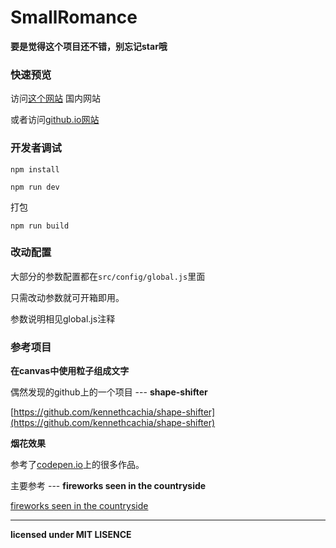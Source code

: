 # SmallRomance


**要是觉得这个项目还不错，别忘记star哦**


### 快速预览
访问[这个网站](http://lingyouhuiquanla.com/lover/)  国内网站

或者访问[github.io网站](https://newnewking.github.io/SmallRomance/)


### 开发者调试

```
npm install
```

```
npm run dev
```

打包
```
npm run build
```

### 改动配置
大部分的参数配置都在`src/config/global.js`里面

只需改动参数就可开箱即用。

参数说明相见global.js注释

### 参考项目

**在canvas中使用粒子组成文字**

偶然发现的github上的一个项目 --- **shape-shifter**

[https://github.com/kennethcachia/shape-shifter](https://github.com/kennethcachia/shape-shifter)

**烟花效果**

参考了[codepen.io](https://codepen.io/search/pens?q=fireworks&limit=all&type=type-pens)上的很多作品。

主要参考 --- **fireworks seen in the countryside**

[fireworks seen in the countryside](https://codepen.io/K-T/pen/NjyNQy?q=fireworks&limit=all&type=type-pens)

---
**licensed under MIT LISENCE**